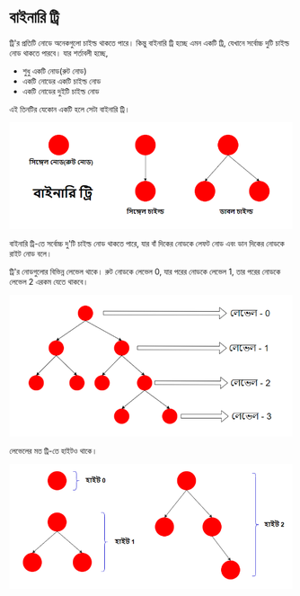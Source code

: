 # বাইনারি ট্রি

ট্রি'র প্রতিটি নোডে অনেকগুলো চাইল্ড থাকতে পারে। কিন্তু বাইনারি ট্রি হচ্ছে এমন একটি ট্রি, যেখানে সর্বোচ্চ দুটি চাইল্ড নোড থাকতে পারবে। যার শর্তাবলী হচ্ছে,

- শুধু একটি নোড(রুট নোড)
- একটি নোডের একটি চাইল্ড নোড
- একটি নোডের দুইটি চাইল্ড নোড

এই তিনটির যেকোন একটি হলে সেটা বাইনারি ট্রি।

<p align="center">
	<img src="../images/tree-3.png" alt="Initial Tree">
</p>

বাইনারি ট্রি-তে সর্বোচ্চ দু'টি চাইল্ড নোড থাকতে পারে, যার বাঁ দিকের নোডকে লেফট নোড এবং ডান দিকের নোডকে রাইট নোড বলে।

ট্রি'র নোডগুলোর বিভিন্ন লেভেল থাকে। রুট নোডকে লেভেল 0, যার পরের নোডকে লেভেল 1, তার পরের নোডকে লেভেল 2 এরকম যেতে থাকবে।

<p align="center">
	<img src="../images/tree-4.png" alt="Initial Tree">
</p>

লেভেলের মত ট্রি-তে হাইটও থাকে।

<p align="center">
	<img src="../images/tree-5.png" alt="Initial Tree">
</p>
